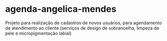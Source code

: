 # agenda-angelica-mendes
Projeto para realização de cadastros de novos usuários, para agendamento de atendimento ao cliente (serviços de design de sobrancelha, limpeza de pele e micropigmentação labial)
